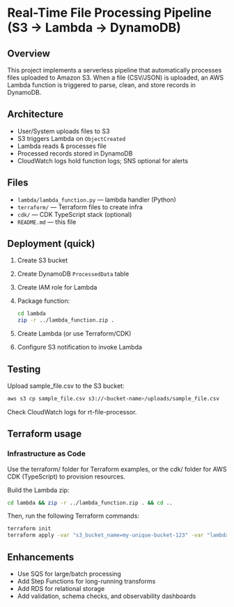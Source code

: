 # Real-Time File Processing Pipeline (S3 → Lambda → DynamoDB)

## Overview

This project implements a serverless pipeline that automatically processes files uploaded to Amazon S3. When a file (CSV/JSON) is uploaded, an AWS Lambda function is triggered to parse, clean, and store records in DynamoDB.

## Architecture

- User/System uploads files to S3
- S3 triggers Lambda on `ObjectCreated`
- Lambda reads & processes file
- Processed records stored in DynamoDB
- CloudWatch logs hold function logs; SNS optional for alerts

## Files

- `lambda/lambda_function.py` — lambda handler (Python)
- `terraform/` — Terraform files to create infra
- `cdk/` — CDK TypeScript stack (optional)
- `README.md` — this file

## Deployment (quick)

1. Create S3 bucket
2. Create DynamoDB `ProcessedData` table
3. Create IAM role for Lambda
4. Package function:

   ```bash
   cd lambda
   zip -r ../lambda_function.zip .
5. Create Lambda (or use Terraform/CDK)

6. Configure S3 notification to invoke Lambda

## Testing
Upload sample_file.csv to the S3 bucket:

```bash
aws s3 cp sample_file.csv s3://<bucket-name>/uploads/sample_file.csv
```
Check CloudWatch logs for rt-file-processor.

## Terraform usage
### Infrastructure as Code

Use the terraform/ folder for Terraform examples, or the cdk/ folder for AWS CDK (TypeScript) to provision resources.

Build the Lambda zip:

```bash
cd lambda && zip -r ../lambda_function.zip . && cd ..
```

Then, run the following Terraform commands:

```bash
terraform init
terraform apply -var "s3_bucket_name=my-unique-bucket-123" -var "lambda_zip_path=./lambda_function.zip"
```

## Enhancements
- Use SQS for large/batch processing
- Add Step Functions for long-running transforms
- Add RDS for relational storage
- Add validation, schema checks, and observability dashboards




